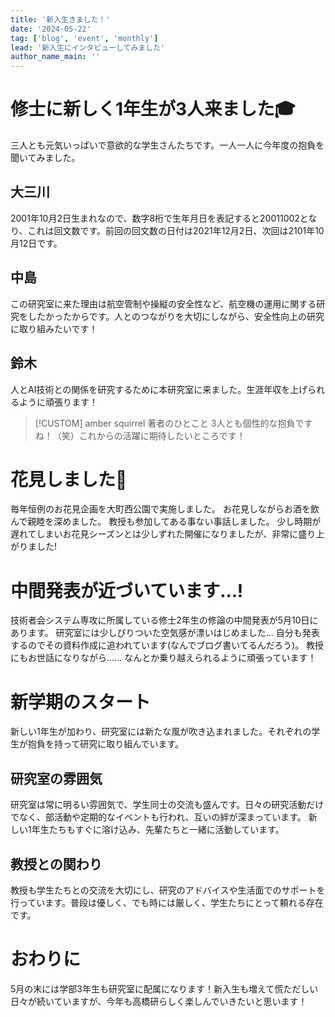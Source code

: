 ```yaml
---
title: '新入生きました！'
date: '2024-05-22'
tag: ['blog', 'event', 'monthly']
lead: '新入生にインタビューしてみました'
author_name_main: ''
---
```


# 修士に新しく1年生が3人来ました🎓

三人とも元気いっぱいで意欲的な学生さんたちです。一人一人に今年度の抱負を聞いてみました。

## 大三川

2001年10月2日生まれなので、数字8桁で生年月日を表記すると20011002となり、これは回文数です。前回の回文数の日付は2021年12月2日、次回は2101年10月12日です。

## 中島

この研究室に来た理由は航空管制や操縦の安全性など、航空機の運用に関する研究をしたかったからです。人とのつながりを大切にしながら、安全性向上の研究に取り組みたいです！

## 鈴木

人とAI技術との関係を研究するために本研究室に来ました。生涯年収を上げられるように頑張ります！

> [!CUSTOM] amber squirrel 著者のひとこと
> 3人とも個性的な抱負ですね！（笑）これからの活躍に期待したいところです！

# 花見しました🌸

毎年恒例のお花見企画を大町西公園で実施しました。
お花見しながらお酒を飲んで親睦を深めました。
教授も参加してある事ない事話しました。
少し時期が遅れてしまいお花見シーズンとは少しずれた開催になりましたが、非常に盛り上がりました!

# 中間発表が近づいています...!

技術者会システム専攻に所属している修士2年生の修論の中間発表が5月10日にあります。
研究室には少しぴりついた空気感が漂いはじめました...
自分も発表するのでその資料作成に追われています(なんでブログ書いてるんだろう)。
教授にもお世話になりながら......
なんとか乗り越えられるように頑張っています！

# 新学期のスタート

新しい1年生が加わり、研究室には新たな風が吹き込まれました。それぞれの学生が抱負を持って研究に取り組んでいます。

## 研究室の雰囲気

研究室は常に明るい雰囲気で、学生同士の交流も盛んです。日々の研究活動だけでなく、部活動や定期的なイベントも行われ、互いの絆が深まっています。
新しい1年生たちもすぐに溶け込み、先輩たちと一緒に活動しています。

## 教授との関わり

教授も学生たちとの交流を大切にし、研究のアドバイスや生活面でのサポートを行っています。普段は優しく、でも時には厳しく、学生たちにとって頼れる存在です。

# おわりに

5月の末には学部3年生も研究室に配属になります！新入生も増えて慌ただしい日々が続いていますが、今年も高橋研らしく楽しんでいきたいと思います！

